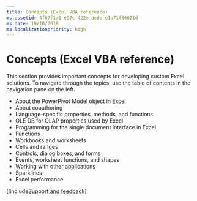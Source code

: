 ```yaml
---
title: Concepts (Excel VBA reference)
ms.assetid: 4f67f1a1-e97c-422e-aeda-e1a71f06621d
ms.date: 10/10/2018
ms.localizationpriority: high
---
```



# Concepts (Excel VBA reference)

This section provides important concepts for developing custom Excel solutions. To navigate through the topics, use the table of contents in the navigation pane on the left. 

- About the PowerPivot Model object in Excel
- About coauthoring
- Language-specific properties, methods, and functions
- OLE DB for OLAP properties used by Excel
- Programming for the single document interface in Excel
- Functions
- Workbooks and worksheets
- Cells and ranges
- Controls, dialog boxes, and forms
- Events, worksheet functions, and shapes
- Working with other applications
- Sparklines
- Excel performance

[!include[Support and feedback](~/includes/feedback-boilerplate.md)]
